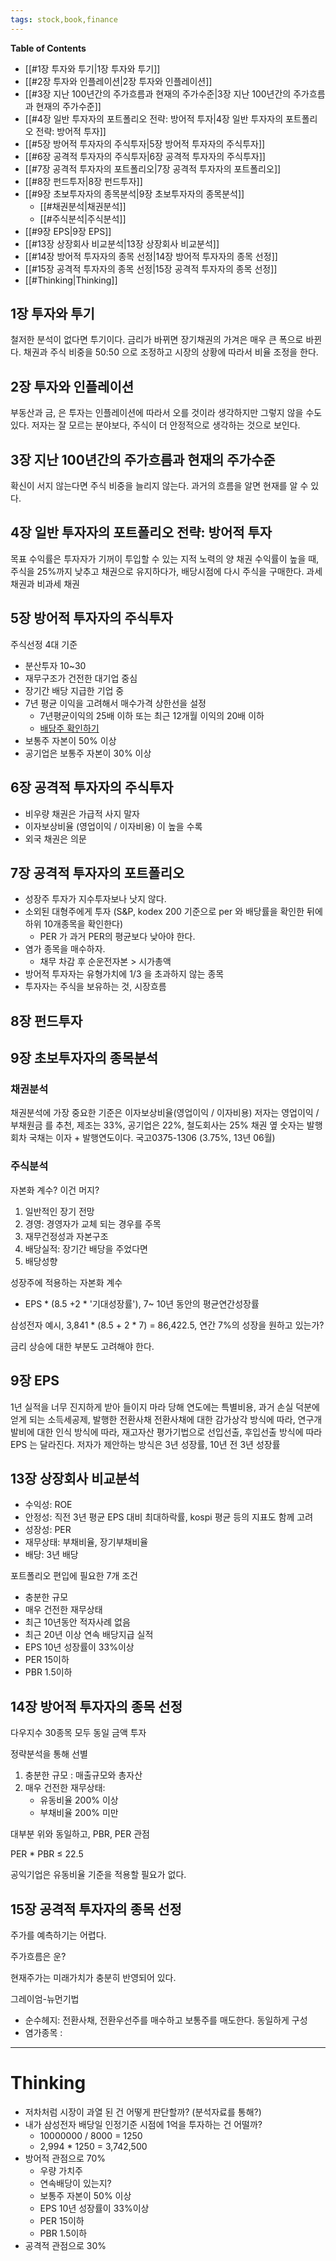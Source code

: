 ```yaml
---
tags: stock,book,finance
---
```



**Table of Contents**

- [[#1장 투자와 투기|1장 투자와 투기]]
- [[#2장 투자와 인플레이션|2장 투자와 인플레이션]]
- [[#3장 지난 100년간의 주가흐름과 현재의 주가수준|3장 지난 100년간의 주가흐름과 현재의 주가수준]]
- [[#4장 일반 투자자의 포트폴리오 전략: 방어적 투자|4장 일반 투자자의 포트폴리오 전략: 방어적 투자]]
- [[#5장 방어적 투자자의 주식투자|5장 방어적 투자자의 주식투자]]
- [[#6장 공격적 투자자의 주식투자|6장 공격적 투자자의 주식투자]]
- [[#7장 공격적 투자자의 포트폴리오|7장 공격적 투자자의 포트폴리오]]
- [[#8장 펀드투자|8장 펀드투자]]
- [[#9장 초보투자자의 종목분석|9장 초보투자자의 종목분석]]
	- [[#채권분석|채권분석]]
	- [[#주식분석|주식분석]]
- [[#9장 EPS|9장 EPS]]
- [[#13장 상장회사 비교분석|13장 상장회사 비교분석]]
- [[#14장 방어적 투자자의 종목 선정|14장 방어적 투자자의 종목 선정]]
- [[#15장 공격적 투자자의 종목 선정|15장 공격적 투자자의 종목 선정]]
- [[#Thinking|Thinking]]


## 1장 투자와 투기

철저한 분석이 없다면 투기이다.
금리가 바뀌면 장기채권의 가겨은 매우 큰 폭으로 바뀐다.
채권과 주식 비중을 50:50 으로 조정하고 시장의 상황에 따라서 비율 조정을 한다.

## 2장 투자와 인플레이션

부동산과 금, 은 투자는 인플레이션에 따라서 오를 것이라 생각하지만 그렇지 않을 수도 있다.
저자는 잘 모르는 분야보다, 주식이 더 안정적으로 생각하는 것으로 보인다.

## 3장 지난 100년간의 주가흐름과 현재의 주가수준

확신이 서지 않는다면 주식 비중을 늘리지 않는다.
과거의 흐름을 알면 현재를 알 수 있다.

## 4장 일반 투자자의 포트폴리오 전략: 방어적 투자

목표 수익률은 투자자가 기꺼이 투입할 수 있는 지적 노력의 양
채권 수익률이 높을 때, 주식을 25%까지 낮추고 채권으로 유지하다가, 배당시점에 다시 주식을 구매한다.
과세 채권과 비과세 채권

## 5장 방어적 투자자의 주식투자

주식선정 4대 기준

-   분산투자 10~30
-   재무구조가 건전한 대기업 중심
-   장기간 배당 지급한 기업 중
-   7년 평균 이익을 고려해서 매수가격 상한선을 설정
    -   7년평균이익의 25배 이하 또는 최근 12개월 이익의 20배 이하
    -   [배당주 확인하기](https://finance.naver.com/sise/dividend_list.nhn?field=per&sosok=KOSPI&ordering=desc&page=5)
-   보통주 자본이 50% 이상
-   공기업은 보통주 자본이 30% 이상

## 6장 공격적 투자자의 주식투자

-   비우량 채권은 가급적 사지 말자
-   이자보상비율 (영업이익 / 이자비용) 이 높을 수록
-   외국 채권은 의문

## 7장 공격적 투자자의 포트폴리오

-   성장주 투자가 지수투자보나 낫지 않다.
-   소외된 대형주에게 투자 (S&P, kodex 200 기준으로 per 와 배당률을 확인한 뒤에 하위 10개종목을 확인한다)
    -   PER 가 과거 PER의 평균보다 낮아야 한다.
-   염가 종목을 매수하자.
    -   채무 차감 후 순운전자본 > 시가총액
-   방어적 투자자는 유형가치에 1/3 을 초과하지 않는 종목
-   투자자는 주식을 보유하는 것, 시장흐름

## 8장 펀드투자

## 9장 초보투자자의 종목분석

### 채권분석

채권분석에 가장 중요한 기준은 이자보상비율(영업이익 / 이자비용)
저자는 영업이익 / 부채원금 를 추천, 제조는 33%, 공기업은 22%, 철도회사는 25%
채권 옆 숫자는 발행회차
국채는 이자 + 발행연도이다. 국고0375-1306 (3.75%, 13년 06월)

### 주식분석

자본화 계수? 이건 머지?

1.  일반적인 장기 전망
2.  경영: 경영자가 교체 되는 경우를 주목
3.  재무건정성과 자본구조
4.  배당실적: 장기간 배당을 주었다면
5.  배당성향

성장주에 적용하는 자본화 계수
-   EPS * (8.5 +2 * '기대성장률'), 7~ 10년 동안의 평균연간성장률

삼성전자 예시,
3,841 * (8.5 + 2 * 7) = 86,422.5, 연간 7%의 성장을 원하고 있는가?

금리 상승에 대한 부분도 고려해야 한다.

## 9장 EPS

1년 실적을 너무 진지하게 받아 들이지 마라
당해 연도에는 특별비용, 과거 손실 덕분에 얻게 되는 소득세공제, 발행한 전환사채
전환사채에 대한 감가상각 방식에 따라,
연구개발비에 대한 인식 방식에 따라,
재고자산 평가기법으로 선입선출, 후입선출 방식에 따라
EPS 는 달라진다.
저자가 제안하는 방식은 3년 성장률, 10년 전 3년 성장률

## 13장 상장회사 비교분석

-   수익성: ROE
-   안정성: 직전 3년 평균 EPS 대비 최대하락률, kospi 평균 등의 지표도 함께 고려
-   성장성: PER
-   재무상태: 부채비율, 장기부채비율
-   배당: 3년 배당

포트폴리오 편입에 필요한 7개 조건

-   충분한 규모
-   매우 건전한 재무상태
-   최근 10년동안 적자사례 없음
-   최근 20년 이상 연속 배당지급 실적
-   EPS 10년 성장률이 33%이상
-   PER 15이하
-   PBR 1.5이하

## 14장 방어적 투자자의 종목 선정

다우지수 30종목 모두 동일 금액 투자

정략분석을 통해 선별

1.  충분한 규모 : 매출규모와 총자산
2.  매우 건전한 재무상태:
    -   유동비율 200% 이상
    -   부채비율 200% 미만

대부분 위와 동일하고, PBR, PER 관점

PER * PBR ≤ 22.5

공익기업은 유동비율 기준을 적용할 필요가 없다.

## 15장 공격적 투자자의 종목 선정

주가를 예측하기는 어렵다.

주가흐름은 운?

현재주가는 미래가치가 충분히 반영되어 있다.

그레이엄-뉴먼기법

-   순수헤지: 전환사채, 전환우선주를 매수하고 보통주를 매도한다. 동일하게 구성
-   염가종목 :

---

# Thinking

-   저차처럼 시장이 과열 된 건 어떻게 판단할까? (분석자료를 통해?)
-   내가 삼성전자 배당일 인정기준 시점에 1억을 투자하는 건 어떨까?
    -   10000000 / 8000 = 1250
    -   2,994 * 1250 = 3,742,500
-   방어적 관점으로 70%
    -   우량 가치주
    -   연속배당이 있는지?
    -   보통주 자본이 50% 이상
    -   EPS 10년 성장률이 33%이상
    -   PER 15이하
    -   PBR 1.5이하
-   공격적 관점으로 30%